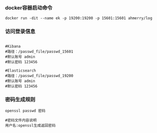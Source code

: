 ### docker容器启动命令

```shell
docker run -dit --name ek -p 19200:19200 -p 15601:15601 ahmerry/log

```

### 访问登录信息

```shell

#Kibana
#路径：/passwd_file/passwd_15601
#默认账号 admin
#默认密码 123456

#Elasticsearch
#路径：/passwd_file/passwd_19200
#默认账号 admin
#默认密码 123456

```


### 密码生成规则

```shell
openssl passwd 密码

#密码文件内容说明
用户名:openssl生成返回密码

```
